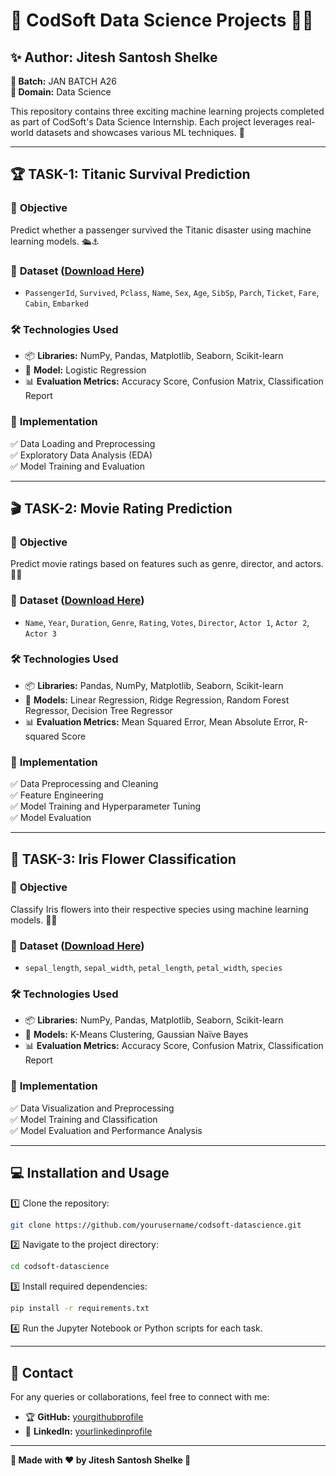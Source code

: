 # 🚀 CodSoft Data Science Projects 🧑‍💻

## ✨ Author: Jitesh Santosh Shelke  
**📌 Batch:** JAN BATCH A26  
**📌 Domain:** Data Science  

This repository contains three exciting machine learning projects completed as part of CodSoft's Data Science Internship. Each project leverages real-world datasets and showcases various ML techniques. 🌟

---

## 🏆 **TASK-1: Titanic Survival Prediction**

### 🎯 **Objective**
Predict whether a passenger survived the Titanic disaster using machine learning models. 🛳️⚓

### 📂 **Dataset** ([Download Here](https://www.kaggle.com/c/titanic/data))
- `PassengerId`, `Survived`, `Pclass`, `Name`, `Sex`, `Age`, `SibSp`, `Parch`, `Ticket`, `Fare`, `Cabin`, `Embarked`

### 🛠 **Technologies Used**
- 📦 **Libraries:** NumPy, Pandas, Matplotlib, Seaborn, Scikit-learn
- 🤖 **Model:** Logistic Regression
- 📊 **Evaluation Metrics:** Accuracy Score, Confusion Matrix, Classification Report

### 📌 **Implementation**
✅ Data Loading and Preprocessing  
✅ Exploratory Data Analysis (EDA)  
✅ Model Training and Evaluation  

---

## 🎬 **TASK-2: Movie Rating Prediction**

### 🎯 **Objective**
Predict movie ratings based on features such as genre, director, and actors. 🍿🎥

### 📂 **Dataset** ([Download Here](https://www.kaggle.com/datasets/adrianmcmahon/imdb-india-movies))
- `Name`, `Year`, `Duration`, `Genre`, `Rating`, `Votes`, `Director`, `Actor 1`, `Actor 2`, `Actor 3`

### 🛠 **Technologies Used**
- 📦 **Libraries:** Pandas, NumPy, Matplotlib, Seaborn, Scikit-learn
- 🤖 **Models:** Linear Regression, Ridge Regression, Random Forest Regressor, Decision Tree Regressor
- 📊 **Evaluation Metrics:** Mean Squared Error, Mean Absolute Error, R-squared Score

### 📌 **Implementation**
✅ Data Preprocessing and Cleaning  
✅ Feature Engineering  
✅ Model Training and Hyperparameter Tuning  
✅ Model Evaluation  

---

## 🌺 **TASK-3: Iris Flower Classification**

### 🎯 **Objective**
Classify Iris flowers into their respective species using machine learning models. 🌿🌸

### 📂 **Dataset** ([Download Here](https://www.kaggle.com/uciml/iris))
- `sepal_length`, `sepal_width`, `petal_length`, `petal_width`, `species`

### 🛠 **Technologies Used**
- 📦 **Libraries:** NumPy, Pandas, Matplotlib, Seaborn, Scikit-learn
- 🤖 **Models:** K-Means Clustering, Gaussian Naïve Bayes
- 📊 **Evaluation Metrics:** Accuracy Score, Confusion Matrix, Classification Report

### 📌 **Implementation**
✅ Data Visualization and Preprocessing  
✅ Model Training and Classification  
✅ Model Evaluation and Performance Analysis  

---

## 💻 **Installation and Usage**
1️⃣ Clone the repository:
   ```bash
   git clone https://github.com/yourusername/codsoft-datascience.git
   ```
2️⃣ Navigate to the project directory:
   ```bash
   cd codsoft-datascience
   ```
3️⃣ Install required dependencies:
   ```bash
   pip install -r requirements.txt
   ```
4️⃣ Run the Jupyter Notebook or Python scripts for each task.

---

## 🤝 **Contact**
For any queries or collaborations, feel free to connect with me:
- 🏆 **GitHub:** [yourgithubprofile](https://github.com/yourusername)
- 💼 **LinkedIn:** [yourlinkedinprofile](https://linkedin.com/in/yourprofile)

---

**🚀 Made with ❤️ by Jitesh Santosh Shelke 🎯**

